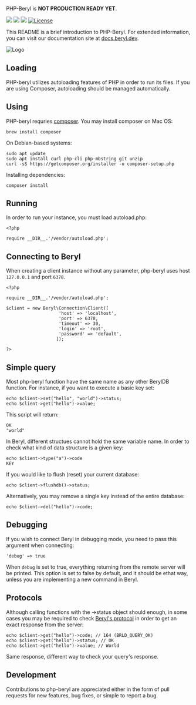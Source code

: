 PHP-Beryl is **NOT PRODUCTION READY YET**.

<a target="_blank" href="https://twitter.com/beryldb"><img src="https://img.shields.io/twitter/url/https/twitter.com/cloudposse.svg?style=social&label=Follow%20%40beryldb"></a>
<a target="_blank" href="https://github.com/beryldb/php-beryl/actions"><img src="https://github.com/beryldb/php-beryl/workflows/PHP%20Composer/badge.svg?4"></a>
<a target="_blank" href="https://github.com/beryldb/php-beryl/pulse" alt="Activity"> <img src="https://img.shields.io/github/commit-activity/m/beryldb/php-beryl" /></a>
[![License](https://img.shields.io/badge/License-BSD%203--Clause-blue.svg)](https://opensource.org/licenses/BSD-3-Clause)
<br>


This README is a brief introduction to PHP-Beryl. For extended information, you
can visit our documentation site at [docs.beryl.dev](https://docs.beryl.dev/api/php/).

![Logo](https://docs.beryl.dev/img/smaller.png??)

## Loading 

PHP-beryl utilizes autoloading features of PHP in order to run its
files. If you are using Composer, autoloading should be managed automatically.

## Using

PHP-beryl requries [composer](http://getcomposer.org). You may install
composer on Mac OS:

```
brew install composer
```

On Debian-based systems:

```
sudo apt update
sudo apt install curl php-cli php-mbstring git unzip
curl -sS https://getcomposer.org/installer -o composer-setup.php
```

Installing dependencies:

```
composer install
```

## Running

In order to run your instance, you must load autoload.php:

```
<?php

require __DIR__.'/vendor/autoload.php';
```

## Connecting to Beryl

When creating a client instance without any parameter, php-beryl uses
host ``127.0.0.1`` and port ``6378``.

```
<?php

require __DIR__.'/vendor/autoload.php';

$client = new Beryl\Connection\Client([  
                    'host' => 'localhost', 
                    'port' => 6378, 
                    'timeout' => 30, 
                    'login' => 'root', 
                    'password' => 'default',
                   ]);

?>
```

## Simple query

Most php-beryl function have the same name as any other BerylDB function.
For instance, if you want to execute a basic key set:


```
echo $client->set("hello", "world")->status;
echo $client->get("hello")->value;
```

This script will return:

```
OK
"world"
```

In Beryl, different structues cannot hold the same variable name. In order
to check what kind of data structure is a given key:

```
echo $client->type("a")->code
KEY
```

If you would like to flush (reset) your current database:

```
echo $client->flushdb()->status;
```

Alternatively, you may remove a single key instead of the entire database:

```
echo $client->del("hello")->code;
```

## Debugging

If you wish to connect Beryl in debugging mode, you need to pass this
argument when connecting:

```
'debug' => true
```

When ``debug`` is set to true, everything returning from the remote server
will be printed. This option is set to false by default, and it should be
ethat way, unless you are implementing a new command in Beryl.

## Protocols

Although calling functions with the ->status object should enough, in some
cases you may be required to check [Beryl's
protocol](https://github.com/beryldb/beryldb/blob/unstable/include/protocols.h) in order to get an exact 
response from the server:

```
echo $client->get("hello")->code; // 164 (BRLD_QUERY_OK)
echo $client->get("hello")->status; // OK
echo $client->get("hello")->value; // World
```

Same response, different way to check your query's response.

## Development

Contributions to php-beryl are appreciated either in the form of pull requests for new features, 
bug fixes, or simple to report a bug.



